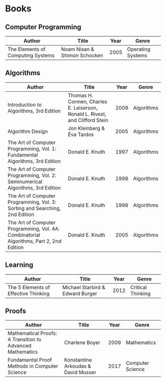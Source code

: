 # Books

## Computer Programming

| Author | Title | Year | Genre |
| --- | --- | --- | --- |
| The Elements of Computing Systems | Noam Nisan & Shimon Schocken | 2005 | Operating Systems |

## Algorithms

| Author | Title | Year | Genre |
| --- | --- | --- | --- |
| Introduction to Algorithms, 3rd Edition | Thomas H. Cormen, Charles E. Leiserson, Ronald L. Rivest, and Clifford Stein | 2009 | Algorithms |
| Algorithm Design | Jon Kleinberg & Éva Tardos | 2005 | Algorithms |
The Art of Computer Programming, Vol. 1: Fundamental Algorithms, 3rd Edition | Donald E. Knuth | 1997 | Algorithms |
| The Art of Computer Programming, Vol. 2: Seminumerical Algorithms, 3rd Edition | Donald E. Knuth | 1998 | Algorithms |
| The Art of Computer Programming, Vol. 3: Sorting and Searching, 2nd Edition | Donald E. Knuth | 1998 | Algorithms |
| The Art of Computer Programming, Vol. 4A: Combinatorial Algorithms, Part 2, 2nd Edition | Donald E. Knuth | 2005 | Algorithms |

## Learning

| Author | Title | Year | Genre |
| --- | --- | --- | --- |
| The 5 Elements of Effective Thinking | Michael Starbird & Edward Burger | 2012 | Critical Thinking |

## Proofs

| Author | Title | Year | Genre |
| --- | --- | --- | --- |
| Mathematical Proofs: A Transition to Advanced Mathematics | Charlene Boyer | 2009 | Mathematics |
| Fundamental Proof Methods in Computer Science | Konstantine Arkoudas & David Musser | 2017 | Computer Science |
